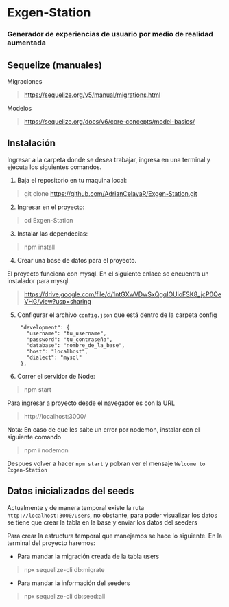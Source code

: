 # Exgen-Station
### Generador de experiencias de usuario por medio de realidad aumentada

## Sequelize (manuales)

Migraciones
> https://sequelize.org/v5/manual/migrations.html

Modelos
> https://sequelize.org/docs/v6/core-concepts/model-basics/



## Instalación

Ingresar a la carpeta donde se desea trabajar, ingresa en una terminal y ejecuta los siguientes comandos.

1. Baja el repositorio en tu maquina local:
> git clone https://github.com/AdrianCelayaR/Exgen-Station.git

2. Ingresar en el proyecto:
> cd Exgen-Station

3. Instalar las dependecias:
> npm install

4. Crear una base de datos para el proyecto.

El proyecto funciona con mysql. En el siguiente enlace se encuentra un instalador para mysql.
> https://drive.google.com/file/d/1ntGXwVDwSxQgqIOUioFSK8_jcP0QeVHG/view?usp=sharing

5. Configurar el archivo `config.json` que está dentro de la carpeta config
   ```
    "development": {
      "username": "tu_username",
      "password": "tu_contraseña",
      "database": "nombre_de_la_base",
      "host": "localhost",
      "dialect": "mysql"
    },
   ```

7. Correr el servidor de Node:
> npm start

Para ingresar a proyecto desde el navegador es con la URL
> http://localhost:3000/


Nota: En caso de que les salte un error por nodemon, instalar con el siguiente comando
> npm i nodemon

Despues volver a hacer `npm start` y pobran ver el mensaje `Welcome to Exgen-Station`


## Datos inicializados del seeds

Actualmente y de manera temporal existe la ruta `http://localhost:3000/users`, no obstante, para poder visualizar los datos se tiene que crear
la tabla en la base y enviar los datos del seeders

Para crear la estructura temporal que manejamos se hace lo siguiente. En la terminal del proyecto haremos:

+ Para mandar la migración creada de la tabla users
> npx sequelize-cli db:migrate

+ Para mandar la información del seeders
> npx sequelize-cli db:seed:all

